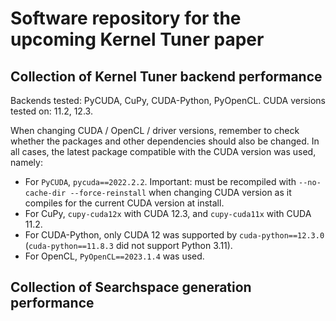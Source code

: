 # Software repository for the upcoming Kernel Tuner paper


## Collection of Kernel Tuner backend performance
Backends tested: PyCUDA, CuPy, CUDA-Python, PyOpenCL. 
CUDA versions tested on: 11.2, 12.3.

When changing CUDA / OpenCL / driver versions, remember to check whether the packages and other dependencies should also be changed. 
In all cases, the latest package compatible with the CUDA version was used, namely: 
- For `PyCUDA`, `pycuda==2022.2.2`. Important: must be recompiled with `--no-cache-dir --force-reinstall` when changing CUDA version as it compiles for the current CUDA version at install. 
- For CuPy, `cupy-cuda12x` with CUDA 12.3, and `cupy-cuda11x` with CUDA 11.2. 
- For CUDA-Python, only CUDA 12 was supported by `cuda-python==12.3.0` (`cuda-python==11.8.3` did not support Python 3.11). 
- For OpenCL, `PyOpenCL==2023.1.4` was used. 

## Collection of Searchspace generation performance
